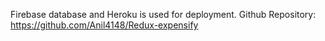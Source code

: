 Firebase database and Heroku is used for deployment.
Github Repository: https://github.com/Anil4148/Redux-expensify